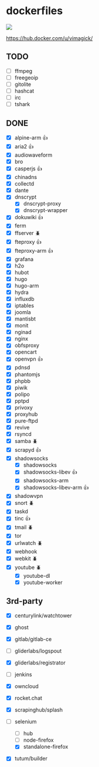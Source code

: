 dockerfiles
===========

[![](https://travis-ci.org/vimagick/dockerfiles.svg)](https://travis-ci.org/vimagick/dockerfiles)

<https://hub.docker.com/u/vimagick/>

## TODO

- [ ] ffmpeg
- [ ] freegeoip
- [ ] gitolite
- [ ] hashcat
- [ ] irc
- [ ] tshark

## DONE

- [x] alpine-arm :+1:
- [x] aria2 :+1:
- [x] audiowaveform
- [x] bro
- [x] casperjs :+1:
- [x] chinadns
- [x] collectd
- [x] dante
- [x] dnscrypt
    - [x] dnscrypt-proxy
    - [x] dnscrypt-wrapper
- [x] dokuwiki :+1:
- [x] ferm
- [x] ffserver :beetle:
- [x] fteproxy :+1:
- [x] fteproxy-arm :+1:
- [x] grafana
- [x] h2o
- [x] hubot
- [x] hugo
- [x] hugo-arm
- [x] hydra
- [x] influxdb
- [x] iptables
- [x] joomla
- [x] mantisbt
- [x] monit
- [x] nginad
- [x] nginx
- [x] obfsproxy
- [x] opencart
- [x] openvpn :+1:
- [x] pdnsd
- [x] phantomjs
- [x] phpbb
- [x] piwik
- [x] polipo
- [x] pptpd
- [x] privoxy
- [x] proxyhub
- [x] pure-ftpd
- [x] revive
- [x] rsyncd
- [x] samba :beetle:
- [x] scrapyd :+1:
- [x] shadowsocks
    - [x] shadowsocks
    - [x] shadowsocks-libev :+1:
    - [x] shadowsocks-arm
    - [x] shadowsocks-libev-arm :+1:
- [x] shadowvpn
- [x] snort :beetle:
- [x] taskd
- [x] tinc :+1:
- [x] tmail :beetle:
- [x] tor
- [x] urlwatch :beetle:
- [x] webhook
- [x] webkit :beetle:
- [x] youtube :beetle:
    - [x] youtube-dl
    - [x] youtube-worker

## 3rd-party

- [x] centurylink/watchtower
- [x] ghost
- [x] gitlab/gitlab-ce
- [ ] gliderlabs/logspout
- [x] gliderlabs/registrator
- [ ] jenkins
- [x] owncloud
- [x] rocket.chat
- [x] scrapinghub/splash
- [ ] selenium
    - [ ] hub
    - [ ] node-firefox
    - [x] standalone-firefox
- [x] tutum/builder

